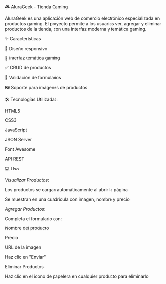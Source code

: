 🎮 AluraGeek - Tienda Gaming

AluraGeek es una aplicación web de comercio electrónico especializada en productos gaming. El proyecto permite a los usuarios ver, agregar y eliminar productos de la tienda, con una interfaz moderna y temática gaming.

✨ Características

📱 Diseño responsivo

🎨 Interfaz temática gaming

✅ CRUD de productos

🎯 Validación de formularios

🖼️ Soporte para imágenes de productos

🛠️ Tecnologías Utilizadas:

HTML5

CSS3

JavaScript

JSON Server

Font Awesome

API REST

💻 Uso

*Visualizar Productos*:

Los productos se cargan automáticamente al abrir la página

Se muestran en una cuadrícula con imagen, nombre y precio

*Agregar Productos*:

Completa el formulario con:

Nombre del producto

Precio

URL de la imagen


Haz clic en "Enviar"

Eliminar Productos

Haz clic en el icono de papelera en cualquier producto para eliminarlo
